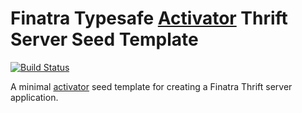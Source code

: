# Finatra Typesafe [Activator](https://www.typesafe.com/get-started) Thrift Server Seed Template

[![Build Status](https://secure.travis-ci.org/twitter/finatra-activator-thrift-seed.png?branch=master)](http://travis-ci.org/twitter/finatra-activator-thrift-seed?branch=master)

A minimal [activator](https://www.typesafe.com/get-started) seed template for creating a Finatra Thrift server application.